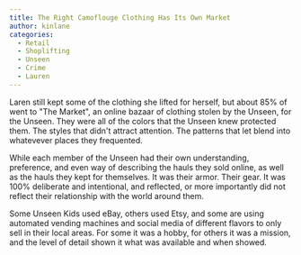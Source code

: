 ```yaml
---
title: The Right Camoflouge Clothing Has Its Own Market
author: kinlane
categories:
  - Retail
  - Shoplifting
  - Unseen
  - Crime
  - Lauren
---
```

Laren still kept some of the clothing she lifted for herself, but about 85% of went to "The Market", an online bazaar of clothing stolen by the Unseen, for the Unseen. They were all of the colors that the Unseen knew protected them. The styles that didn't attract attention. The patterns that let blend into whatevever places they frequented.

While each member of the Unseen had their own understanding, preference, and even way of describing the hauls they sold online, as well as the hauls they kept for themselves. It was their armor. Their gear. It was 100% deliberate and intentional, and reflected, or more importantly did not reflect their relationship with the world around them.

Some Unseen Kids used eBay, others used Etsy, and some are using automated vending machines and social media of different flavors to only sell in their local areas. For some it was a hobby, for others it was a mission, and the level of detail shown it what was available and when showed.